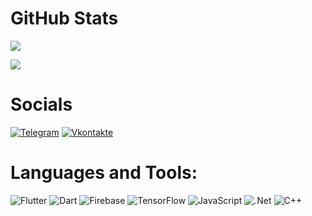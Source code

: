 # GitHub Stats

![](https://github-readme-stats-git-masterrstaa-rickstaa.vercel.app/api?username=Coolt3rr0r&hide=contribs&show_icons=true&theme=tokyonight)

![](https://github-readme-stats-git-masterrstaa-rickstaa.vercel.app/api/top-langs/?username=Coolt3rr0r&theme=tokyonight&layout=compact)

# Sociаls
[![Telegram](https://img.shields.io/badge/-Telegram-090909?style=for-the-badge&logo=telegram&logoColor=27A0D9)](https://t.me/terrorself)
[![Vkontakte](https://img.shields.io/badge/-Vkontakte-090909?style=for-the-badge&logo=Vk&logoColor=4F7DB3)](https://vk.com/rr23_2r_23f3_3r2f)

# Languages and Tools:
![Flutter](https://img.shields.io/badge/-Flutter-090909?style=for-the-badge&logo=flutter&logoColor=47C5FB)
![Dart](https://img.shields.io/badge/-Dart-090909?style=for-the-badge&logo=dart&logoColor=097CDB)
![Firebase](https://img.shields.io/badge/-Firebase-090909?style=for-the-badge&logo=firebase&logoColor=F8C52C)
![TensorFlow](https://img.shields.io/badge/-TensorFlow-090909?style=for-the-badge&logo=tensorflow&logoColor=F88C00)
![JavaScript](https://img.shields.io/badge/-JavaScript-090909?style=for-the-badge&logo=JavaScript&logoColor=E9D54D)
![.Net](https://img.shields.io/badge/-Framework-090909?style=for-the-badge&logo=.net&logoColor=E5D3FF)
![C++](https://img.shields.io/badge/-C++-090909?style=for-the-badge&logo=C%2b%2b&logoColor=6296CC)
